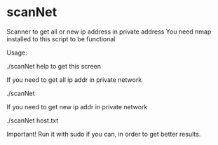 # scanNet
Scanner to get all or new ip address in private address
You need nmap installed to this script to be functional

Usage:

./scanNet help to get this screen

If you need to get all ip addr in private network

./scanNet

If you need to get new ip addr in private network

./scanNet host.txt

Important! Run it with sudo if you can, in order to get better results.